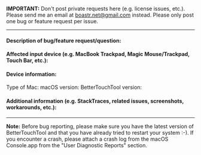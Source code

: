 **IMPORTANT:** Don't post private requests here (e.g. license issues, etc.). Please send me an email at boastr.net@gmail.com instead. 
Please only post one bug or feature request per issue.

---

#### Description of bug/feature request/question:


#### Affected input device (e.g. MacBook Trackpad, Magic Mouse/Trackpad, Touch Bar, etc.):



#### Device information:

Type of Mac:
macOS version: 
BetterTouchTool version: 

#### Additional information (e.g. StackTraces, related issues, screenshots, workarounds, etc.):



---

**Note:** Before bug reporting, please make sure you have the latest version of BetterTouchTool and that you have already tried to restart your system :-). If you encounter a crash, please attach a crash log from the macOS Console.app from the "User Diagnostic Reports" section.
